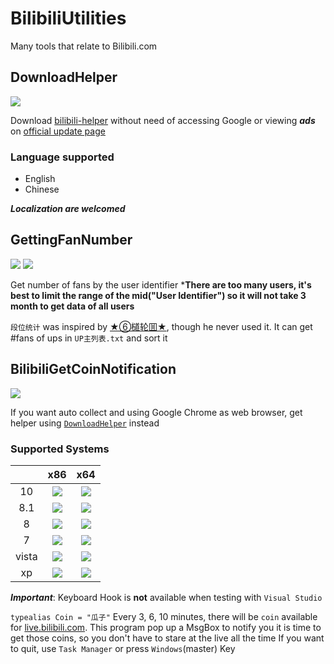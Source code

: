 # BilibiliUtilities
Many tools that relate to Bilibili.com

## DownloadHelper
![](https://img.shields.io/badge/language-Python3-blue.svg)

Download [bilibili-helper](https://github.com/zacyu/bilibili-helper) without need of accessing Google or viewing ***ads*** on [official update page](http://blackbili.nmzh.net/archives/bilibilihelper.html)

### Language supported
- English
- Chinese

***Localization are welcomed***

## GettingFanNumber
![](https://img.shields.io/badge/language-Python3-blue.svg) ![](https://img.shields.io/badge/dependencies-requests-blue.svg)

Get number of fans by the user identifier
***There are too many users, it's best to limit the range of the mid("User Identifier") so it will not take 3 month to get data of all users**

`段位统计` was inspired by [★⑥檤轮囬★](http://space.bilibili.com/295723/#!/index), though he never used it. It can get #fans of ups in `UP主列表.txt` and sort it

## BilibiliGetCoinNotification
![](https://img.shields.io/badge/language-Visual%20Basic-7D43AF.svg)

If you want auto collect and using Google Chrome as web browser, get helper using [`DownloadHelper`](https://github.com/WWITDC/BilibiliUtilities/blob/master/DownloadHelper/HelperDownloader.py) instead

### Supported Systems
||x86|x64|
|:--:|:--:|:--:|
|10|![](https://img.shields.io/badge/test-passed-brightgreen.svg)|![](https://img.shields.io/badge/test-passed-brightgreen.svg)|
|8.1|![](https://img.shields.io/badge/test-not%20tested-lightgrey.svg)|![](https://img.shields.io/badge/test-passed-brightgreen.svg)|
|8|![](https://img.shields.io/badge/test-passed-brightgreen.svg)|![](https://img.shields.io/badge/test-passed-brightgreen.svg)|
|7|![](https://img.shields.io/badge/test-should%20pass-yellow.svg)|![](https://img.shields.io/badge/test-failed-red.svg)|
|vista|![](https://img.shields.io/badge/test-not%20tested-lightgrey.svg)|![](https://img.shields.io/badge/test-not%20tested-lightgrey.svg)|
|xp|![](https://img.shields.io/badge/test-failed-red.svg)|![](https://img.shields.io/badge/test-failed-red.svg)|

***Important***: Keyboard Hook is **not** available when testing with `Visual Studio`

`typealias Coin = "瓜子"`
Every 3, 6, 10 minutes, there will be `coin` available for [live.bilibili.com](live.bilibili.com).
This program pop up a MsgBox to notify you it is time to get those coins, so you don't have to stare at the live all the time
If you want to quit, use `Task Manager` or press `Windows`(master) Key
